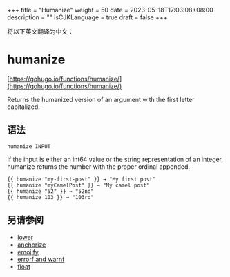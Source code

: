 +++
title = "Humanize"
weight = 50
date = 2023-05-18T17:03:08+08:00
description = ""
isCJKLanguage = true
draft = false
+++

将以下英文翻译为中文：
# humanize

[https://gohugo.io/functions/humanize/](https://gohugo.io/functions/humanize/)

Returns the humanized version of an argument with the first letter capitalized.

## 语法

```
humanize INPUT
```

If the input is either an int64 value or the string representation of an integer, humanize returns the number with the proper ordinal appended.

```go-html-template
{{ humanize "my-first-post" }} → "My first post"
{{ humanize "myCamelPost" }} → "My camel post"
{{ humanize "52" }} → "52nd"
{{ humanize 103 }} → "103rd"
```

## 另请参阅

- [lower](https://gohugo.io/functions/lower/)
- [anchorize](https://gohugo.io/functions/anchorize/)
- [emojify](https://gohugo.io/functions/emojify/)
- [errorf and warnf](https://gohugo.io/functions/errorf/)
- [float](https://gohugo.io/functions/float/)
